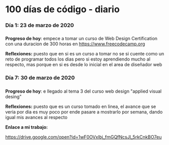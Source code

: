 # 100 días de código - diario

### Día 1: 23 de marzo de 2020 

##### 

**Progreso de hoy**: empece a tomar un curso de Web Design Certification  con una duracion de 300 horas en https://www.freecodecamp.org

**Reflexiones:** puesto que en si es un curso a tomar no se si cuente como un reto de programar todos los dias pero si estoy aprendiendo mucho al respecto, mas porque en si es desde lo inicial en el area de diseñador web


### Día 7: 30 de marzo de 2020 

##### 

**Progreso de hoy**: e llegado al tema 3 del curso web design "applied visual desing" 

**Reflexiones:** puesto que es un curso tomado en linea, el avance que se veria por dia es muy poco por ende pasare a mostrarlo por semana, dando igual mis avances al respecto 

**Enlace a mi trabajo:** 


 https://drive.google.com/open?id=1wF0OVxlbj_fmGQfNcsJl_5rkCnkBO7eu

